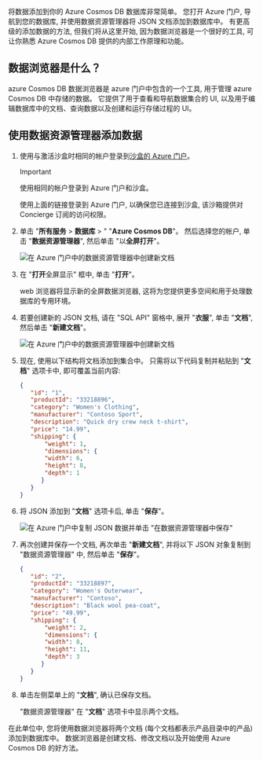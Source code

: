 将数据添加到你的 Azure Cosmos DB 数据库非常简单。 您打开 Azure 门户, 导航到您的数据库, 并使用数据资源管理器将 JSON 文档添加到数据库中。 有更高级的添加数据的方法, 但我们将从这里开始, 因为数据浏览器是一个很好的工具, 可让你熟悉 Azure Cosmos DB 提供的内部工作原理和功能。

## <a name="what-is-the-data-explorer"></a>数据浏览器是什么？
azure Cosmos DB 数据浏览器是 azure 门户中包含的一个工具, 用于管理 azure Cosmos DB 中存储的数据。 它提供了用于查看和导航数据集合的 UI, 以及用于编辑数据库中的文档、查询数据以及创建和运行存储过程的 UI。

## <a name="add-data-using-the-data-explorer"></a>使用数据资源管理器添加数据

1. 使用与激活沙盒时相同的帐户登录到[沙盒的 Azure 门户](https://portal.azure.com/learn.docs.microsoft.com?azure-portal=true)。

    > [!IMPORTANT]
    > 使用相同的帐户登录到 Azure 门户和沙盒。
    >
    > 使用上面的链接登录到 Azure 门户, 以确保您已连接到沙盒, 该沙箱提供对 Concierge 订阅的访问权限。

1. 单击 "**所有服务** > **数据库** > " "**Azure Cosmos DB**"。 然后选择您的帐户, 单击 "**数据资源管理器**", 然后单击 "以**全屏打开**"。

   ![在 Azure 门户中的数据资源管理器中创建新文档](../media/3-azure-cosmosdb-data-explorer-full-screen.png)

2. 在 "**打开**全屏显示" 框中, 单击 "**打开**"。

    web 浏览器将显示新的全屏数据浏览器, 这将为您提供更多空间和用于处理数据库的专用环境。

3. 若要创建新的 JSON 文档, 请在 "SQL API" 窗格中, 展开 "**衣服**", 单击 "**文档**", 然后单击 "**新建文档**"。

   ![在 Azure 门户中的数据资源管理器中创建新文档](../media/3-azure-cosmosdb-data-explorer-new-document.png)

4. 现在, 使用以下结构将文档添加到集合中。 只需将以下代码复制并粘贴到 "**文档**" 选项卡中, 即可覆盖当前内容:

     ```json
    {
        "id": "1",
        "productId": "33218896",
        "category": "Women's Clothing",
        "manufacturer": "Contoso Sport",
        "description": "Quick dry crew neck t-shirt",
        "price": "14.99",
        "shipping": {
            "weight": 1,
            "dimensions": {
            "width": 6,
            "height": 8,
            "depth": 1
           }
        }
    }
     ```

5. 将 JSON 添加到 "**文档**" 选项卡后, 单击 "**保存**"。

    ![在 Azure 门户中复制 JSON 数据并单击 "在数据资源管理器中保存"](../media/3-azure-cosmosdb-data-explorer-save-document.png)

6. 再次创建并保存一个文档, 再次单击 "**新建文档**", 并将以下 JSON 对象复制到 "数据资源管理器" 中, 然后单击 "**保存**"。

     ```json
    {
        "id": "2",
        "productId": "33218897",
        "category": "Women's Outerwear",
        "manufacturer": "Contoso",
        "description": "Black wool pea-coat",
        "price": "49.99",
        "shipping": {
            "weight": 2,
            "dimensions": {
            "width": 8,
            "height": 11,
            "depth": 3
           }
        }
    }
     ```

7. 单击左侧菜单上的 "**文档**", 确认已保存文档。

    "数据资源管理器" 在 "**文档**" 选项卡中显示两个文档。

在此单位中, 您将使用数据浏览器将两个文档 (每个文档都表示产品目录中的产品) 添加到数据库中。 数据浏览器是创建文档、修改文档以及开始使用 Azure Cosmos DB 的好方法。
